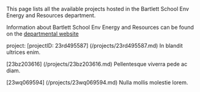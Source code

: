 This page lists all the available projects hosted in the Bartlett School Env Energy and Resources department.

Information about Bartlett School Env Energy and Resources can be found on the [departmental website](www.example.com/dept1)

project: [projectID: 23rd495587] (/projects/23rd495587.md) In blandit ultrices enim.

[23bz203616] (/projects/23bz203616.md) Pellentesque viverra pede ac diam.

[23wq069594] (/projects/23wq069594.md) Nulla mollis molestie lorem.
